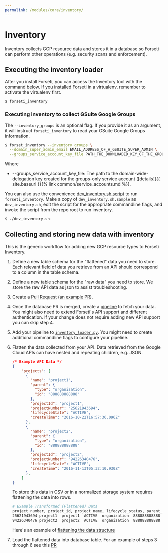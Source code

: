 ```yaml
---
permalink: /modules/core/inventory/
---
```

# Inventory
Inventory collects GCP resource data and stores it in a database so Forseti can perform other operations (e.g. security scans and enforcement).

## Executing the inventory loader
After you install Forseti, you can access the Inventory tool with the command below. If you installed Forseti in a virtualenv, remember to activate the virtualenv first.

```sh
$ forseti_inventory
```

### Executing inventory to collect GSuite Google Groups

The `--inventory_groups` is an optional flag. If you provide it as an argument, it will instruct `forseti_inventory` to read your GSuite Google Groups information.

```sh
$ forset_inventory --inventory_groups \
  --domain_super_admin_email EMAIL_ADDRESS_OF_A_GSUITE_SUPER_ADMIN \
  --groups_service_account_key_file PATH_THE_DOWNLOADED_KEY_OF_THE_GROUPS_SERVICE_ACCOUNT
```

Where
* --groups_service_account_key_file: The path to the
  domain-wide-delegation key created for the groups-only service account
  ([details]({{ site.baseurl }}{% link common/service_accounts.md %}).

You can also use the convenience [dev\_inventory.sh script](https://github.com/GoogleCloudPlatform/forseti-security/blob/master/samples/inventory/dev_inventory.sh.sample)
to run `forseti_inventory`. Make a copy of `dev_inventory.sh.sample` as
`dev_inventory.sh`, edit the script for the appropriate commandline flags, and
invoke the script from the repo root to run inventory.

```sh
$ ./dev_inventory.sh
```

## Collecting and storing new data with inventory

This is the generic workflow for adding new GCP resource types to Forseti Inventory.

1. Define a new table schema for the "flattened" data you need to store.
    Each relevant field of data you retrieve from an API should correspond to a column in the table schema.

2. Define a new table schema for the "raw data" you need to store.
    We store the raw API data as json to assist troubleshooting.

3. Create a [Pull Request](https://help.github.com/articles/creating-a-pull-request/)
  ([an example PR](https://github.com/GoogleCloudPlatform/forseti-security/pull/159)).

4. Once the database PR is merged, create a [pipeline](https://github.com/GoogleCloudPlatform/forseti-security/tree/master/google/cloud/security/inventory/pipelines)
to fetch your data. You might also need to extend Forseti's API support and
different authentication. If your change does not require adding new API
support you can skip step 4.

5. Add your pipeline to [`inventory_loader.py`](https://github.com/GoogleCloudPlatform/forseti-security/blob/master/google/cloud/security/inventory/inventory_loader.py).
    You might need to create additional commandline flags to configure your pipeline.

6. Flatten the data collected from your API.
    Data retrieved from the Google Cloud APIs can have nested and repeating children, e.g. JSON.

    ```json
    /* Example API Data */
    {
        "projects": [
          {
            "name": "project1",
            "parent": {
              "type": "organization",
              "id": "888888888888"
            },
            "projectId": "project1",
            "projectNumber": "25621943694",
            "lifecycleState": "ACTIVE",
            "createTime": "2016-10-22T16:57:36.096Z"
          },
          {
            "name": "project2",
            "parent": {
              "type": "organization",
              "id": "888888888888"
            },
            "projectId": "project2",
            "projectNumber": "94226340476",
            "lifecycleState": "ACTIVE",
            "createTime": "2016-11-13T05:32:10.930Z"
          },
        ]
    }
    ```

    To store this data in CSV or in a normalized storage system requires flattening the data into rows.

    ```sh
    # Example Transformed (Flattened) Data
    project_number, project_id, project_name, lifecycle_status, parent_type, parent_id, create_time
    25621943694 project1  project1  ACTIVE  organization  888888888888  2016-10-22 16:57:36
    94226340476 project2  project2  ACTIVE  organization  888888888888  2016-11-13 05:32:10
    ```

    Here's an example of [flattening the data structure](https://github.com/GoogleCloudPlatform/forseti-security/blob/master/google/cloud/security/inventory/pipelines/load_projects_pipeline.py#L32)

6. Load the flattened data into database table.
     For an example of steps 3 through 6 see this [PR](https://github.com/GoogleCloudPlatform/forseti-security/pull/165)
